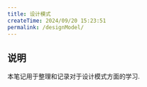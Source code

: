 ```yaml
---
title: 设计模式
createTime: 2024/09/20 15:23:51
permalink: /designModel/
---
```

## 说明

本笔记用于整理和记录对于设计模式方面的学习. 